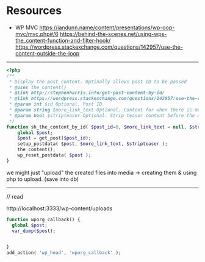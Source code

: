 # Resources 
- WP MVC https://iandunn.name/content/presentations/wp-oop-mvc/mvc.php#/6
https://behind-the-scenes.net/using-wps-the_content-function-and-filter-hook/
https://wordpress.stackexchange.com/questions/142957/use-the-content-outside-the-loop


---
```php
<?php
/**
 * Display the post content. Optinally allows post ID to be passed
 * @uses the_content()
 * @link http://stephenharris.info/get-post-content-by-id/
 * @link https://wordpress.stackexchange.com/questions/142957/use-the-content-outside-the-loop
 * @param int $id Optional. Post ID.
 * @param string $more_link_text Optional. Content for when there is more text.
 * @param bool $stripteaser Optional. Strip teaser content before the more text. Default is false.
 */
function sh_the_content_by_id( $post_id=0, $more_link_text = null, $stripteaser = false ){
    global $post;
    $post = get_post($post_id);
    setup_postdata( $post, $more_link_text, $stripteaser );
    the_content();
    wp_reset_postdata( $post );
}

```

we might just "upload" the created files into media -> creating them & using php to upload. (save into db) 

---
// read

http://localhost:3333/wp-content/uploads

```php
function wporg_callback() {
  global $post;
  var_dump($post);


}
add_action( 'wp_head', 'wporg_callback' );
```
